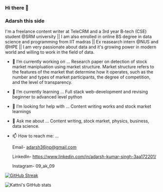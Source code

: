 ### Hi there 👋
### Adarsh this side
I'm a freelance content writer at TeleCRM and a 3rd year B-tech (CSE) student @SRM university ||
I am also enrolled in online BS degree in data science and programming from IIT madras ||
Ex reasearch intern @NUS and @HPE ||
I am very passionate about data and it's growing power in modern world and willing to work in the field of data.

- 🔭 I’m currently working on ...
     Research paper on detection of stock market manipluation using market structure. Market structure refers to the features of the market that determine      how it operates, such as the number and types of market participants, the degree of competition, and the level of transparency.  
     
- 🌱 I’m currently learning ...
     Full stack web-development and revising beginner to advanced level python
     
- 🤔 I’m looking for help with ...
     Content writing works and stock market learnings
     
- 💬 Ask me about ...
     Content writing, stock market, physics, business, data science.
     
- 📫 How to reach me: ...

    Email- adarsh36jnp@gmail.com
    
    LinkedIn- https://www.linkedin.com/in/adarsh-kumar-singh-3aa172201/
    
    Instagram- 09_ak_09
    
    
  
[![GitHub Streak](https://streak-stats.demolab.com/?user=034adarsh&theme=highcontrast)](https://git.io/streak-stats)

![Kattni's GitHub stats](https://github-readme-stats.vercel.app/api?username=034adarsh&theme=highcontrast&show_icons=true)
